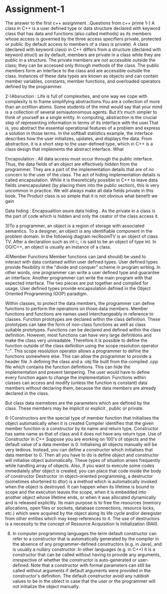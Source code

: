 # Assignment-1
The answer to the first c++ assignment ..Questions from c++ prime
1-) A class in C++ is a user defined type or data structure declared with keyword class that has data and functions (also called methods) as its members whose access is governed by the three access specifiers private, protected or public (by default access to members of a class is private). A class (declared with keyword class) in C++ differs from a structure (declared with keyword struct) as by default, members are private in a class while they are public in a structure. The private members are not accessible outside the class; they can be accessed only through methods of the class. The public members form an interface to the class and are accessible outside the class. Instances of these data types are known as objects and can contain member variables, constants, member functions, and overloaded operators defined by the programmer.

2-)Absruction :
Life is full of complexities, and one way we cope with complexity is to frame simplifying
abstractions.You are a collection of more than an octillion atoms. Some students of the
mind would say that your mind is a collection of several semiautonomous agents. But it’s
much simpler to think of yourself as a single entity. In computing, abstraction is the crucial
step of representing information in terms of its interface with the user.That is, you
abstract the essential operational features of a problem and express a solution in those
terms. In the softball statistics example, the interface describes how the user initializes,
updates, and displays the data. From abstraction, it is a short step to the user-defined type,
which in C++ is a class design that implements the abstract interface.
What

Encapsulation :
All data access must occur through the public interface. Thus, the
data fields of an object are effectively hidden from the programmer.
They are a part of the implementation details that are of no concern
to the user of the class. The act of hiding implementation details is
called encapsulation. While it is theoretically possible in C++ to leave
data fields unencapsulated (by placing them into the public section), this is very
uncommon in practice. We will always make all data fields private in this book.
The Product class is so simple that it is not obvious what benefit we gain

Data hiding : Encapsualtion asure data hiding . As the private in a class is the part of code which is hidden and only the ceator of the class access it.

3)To a programmer, an object is a region of storage with associated semantics.
To a designer, an object is any identifiable component in the problem domain.
In the following diagram recRoomTV is an object of class TV.
After a declaration such as int i;, i is said to be an object of type int. In
OO/C++, an object is usually an instance of a class.


4)Member Functions
Member functions can (and should) be used to interact with data contained within user defined types. User defined types provide flexibility in the "divide and conquer" scheme in program writing. In other words, one programmer can write a user defined type and guarantee an interface. Another programmer can write the main program with that expected interface. The two pieces are put together and compiled for usage. User defined types provide encapsulation defined in the Object Oriented Programming (OOP) paradigm.

Within classes, to protect the data members, the programmer can define functions to perform the operations on those data members. Member functions and functions are names used interchangeably in reference to classes. Function prototypes are declared within the class definition. These prototypes can take the form of non-class functions as well as class suitable prototypes. Functions can be declared and defined within the class definition. However, most functions can have very large definitions and make the class very unreadable. Therefore it is possible to define the function outside of the class definition using the scope resolution operator "::". This scope resolution operator allows a programmer to define the functions somewhere else. This can allow the programmer to provide a header file .h defining the class and a .obj file built from the compiled .cpp file which contains the function definitions. This can hide the implementation and prevent tampering. The user would have to define every function again to change the implementation. Functions within classes can access and modify (unless the function is constant) data members without declaring them, because the data members are already declared in the class.

But class data memebres are the parameters which are defined by the class. These members may be implicit or explicit , public or private.
 
 6-)Constructors are the special type of member function that initialises the object automatically when it is created Compiler identifies that the given member function is a constructor by its name and return type. Constructor has same name as that of class and it does not have any return type.
 Use of Constructor in C++
Suppose you are working on 100's of objects and the default value of a data member is 0. Initialising all objects manually will be very tedious. Instead, you can define a constructor which initialises that data member to 0. Then all you have to do is define object and constructor will initialise object automatically. These types of situation arises frequently while handling array of objects. Also, if you want to execute some codes immediately after object is created, you can place that code inside the body of constructor
Destructor :in object-oriented programming, a destructor (sometimes shortened to dtor) is a method which is automatically invoked when the object is destroyed. It can happen when its lifetime is bound to scope and the execution leaves the scope, when it is embedded into another object whose lifetime ends, or when it was allocated dynamically and is released explicitly. Its main purpose is to free the resources (memory allocations, open files or sockets, database connections, resource locks, etc.) which were acquired by the object along its life cycle and/or deregister from other entities which may keep references to it. The use of destructors is a necessity to the concept of Resource Acquisition Is Initialization (RAII).

8) In computer programming languages the term default constructor can refer to a constructor that is automatically generated by the compiler in the absence of any programmer-defined constructors (e.g. in Java), and is usually a nullary constructor. In other languages (e.g. in C++) it is a constructor that can be called without having to provide any arguments, irrespective of whether the constructor is auto-generated or user-defined. Note that a constructor with formal parameters can still be called without arguments if default arguments were provided in the constructor's definition.
The default constructor avoid any rubbish values to be in the oblect in case that the user or the programmer will not initialize the object manually.
